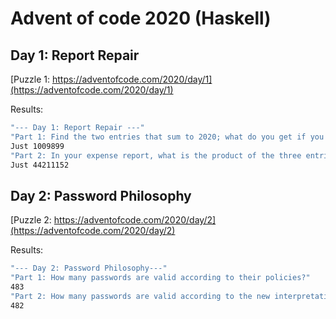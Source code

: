 # Advent of code 2020 (Haskell)

## Day 1: Report Repair

[Puzzle 1: https://adventofcode.com/2020/day/1](https://adventofcode.com/2020/day/1)

Results: 
```bash
"--- Day 1: Report Repair ---"
"Part 1: Find the two entries that sum to 2020; what do you get if you multiply them together?"
Just 1009899
"Part 2: In your expense report, what is the product of the three entries that sum to 2020?"
Just 44211152
```

## Day 2: Password Philosophy

[Puzzle 2: https://adventofcode.com/2020/day/2](https://adventofcode.com/2020/day/2)

Results: 
```bash
"--- Day 2: Password Philosophy---"
"Part 1: How many passwords are valid according to their policies?"
483
"Part 2: How many passwords are valid according to the new interpretation of the policies?"
482
```
